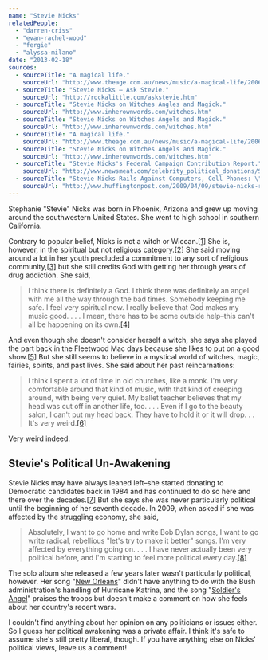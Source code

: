 ```yaml
---
name: "Stevie Nicks"
relatedPeople:
  - "darren-criss"
  - "evan-rachel-wood"
  - "fergie"
  - "alyssa-milano"
date: "2013-02-18"
sources:
  - sourceTitle: "A magical life."
    sourceUrl: "http://www.theage.com.au/news/music/a-magical-life/2006/02/09/1139465789637.html"
  - sourceTitle: "Stevie Nicks – Ask Stevie."
    sourceUrl: "http://rockalittle.com/askstevie.htm"
  - sourceTitle: "Stevie Nicks on Witches Angles and Magick."
    sourceUrl: "http://www.inherownwords.com/witches.htm"
  - sourceTitle: "Stevie Nicks on Witches Angels and Magick."
    sourceUrl: "http://www.inherownwords.com/witches.htm"
  - sourceTitle: "A magical life."
    sourceUrl: "http://www.theage.com.au/news/music/a-magical-life/2006/02/09/1139465789637.html?page=fullpage#contentSwap2"
  - sourceTitle: "Stevie Nicks on Witches Angels and Magick."
    sourceUrl: "http://www.inherownwords.com/witches.htm"
  - sourceTitle: "Stevie Nicks's Federal Campaign Contribution Report."
    sourceUrl: "http://www.newsmeat.com/celebrity_political_donations/Stevie_Nicks.php"
  - sourceTitle: "Stevie Nicks Rails Against Computers, Cell Phones: \"They've Ruined Our Children.\""
    sourceUrl: "http://www.huffingtonpost.com/2009/04/09/stevie-nicks-rails-agains_n_185077.html"
---
```


Stephanie "Stevie" Nicks was born in Phoenix, Arizona and grew up moving around the southwestern United States. She went to high school in southern California.

Contrary to popular belief, Nicks is not a witch or Wiccan.<a class="source-citation" href="http://www.theage.com.au/news/music/a-magical-life/2006/02/09/1139465789637.html" title="A magical life.">[1]</a> She is, however, in the spiritual but not religious category.<a class="source-citation" href="http://rockalittle.com/askstevie.htm" title="Stevie Nicks – Ask Stevie.">[2]</a> She said moving around a lot in her youth precluded a commitment to any sort of religious community,<a class="source-citation" href="http://www.inherownwords.com/witches.htm" title="Stevie Nicks on Witches Angles and Magick.">[3]</a> but she still credits God with getting her through years of drug addiction. She said,

>I think there is definitely a God. I think there was definitely an angel with me all the way through the bad times. Somebody keeping me safe. I feel very spiritual now. I really believe that God makes my music good. . . . I mean, there has to be some outside help–this can't all be happening on its own.<a class="source-citation" href="http://www.inherownwords.com/witches.htm" title="Stevie Nicks on Witches Angels and Magick.">[4]</a>

And even though she doesn't consider herself a witch, she says she played the part back in the Fleetwood Mac days because she likes to put on a good show.<a class="source-citation" href="http://www.theage.com.au/news/music/a-magical-life/2006/02/09/1139465789637.html?page=fullpage#contentSwap2" title="A magical life.">[5]</a> But she still seems to believe in a mystical world of witches, magic, fairies, spirits, and past lives. She said about her past reincarnations:

>I think I spent a lot of time in old churches, like a monk. I'm very comfortable around that kind of music, with that kind of creeping around, with being very quiet. My ballet teacher believes that my head was cut off in another life, too. . . . Even if I go to the beauty salon, I can't put my head back. They have to hold it or it will drop. . . It's very weird.<a class="source-citation" href="http://www.inherownwords.com/witches.htm" title="Stevie Nicks on Witches Angels and Magick.">[6]</a>

Very weird indeed.


## Stevie's Political Un-Awakening

Stevie Nicks may have always leaned left–she started donating to Democratic candidates back in 1984 and has continued to do so here and there over the decades.<a class="source-citation" href="http://www.newsmeat.com/celebrity_political_donations/Stevie_Nicks.php" title="Stevie Nicks&apos;s Federal Campaign Contribution Report.">[7]</a> But she says she was never particularly political until the beginning of her seventh decade. In 2009, when asked if she was affected by the struggling economy, she said,

>Absolutely, I want to go home and write Bob Dylan songs, I want to go write radical, rebellious "let's try to make it better" songs. I'm very affected by everything going on. . . . I have never actually been very political before, and I'm starting to feel more political every day.<a class="source-citation" href="http://www.huffingtonpost.com/2009/04/09/stevie-nicks-rails-agains_n_185077.html" title="Stevie Nicks Rails Against Computers, Cell Phones: &quot;They&apos;ve Ruined Our Children.&quot;">[8]</a>

The solo album she released a few years later wasn't particularly political, however. Her song "[New Orleans](http://www.azlyrics.com/lyrics/stevienicks/neworleans.html)" didn't have anything to do with the Bush administration's handling of Hurricane Katrina, and the song "[Soldier's Angel](http://www.azlyrics.com/lyrics/stevienicks/soldiersangel.html)" praises the troops but doesn't make a comment on how she feels about her country's recent wars.

I couldn't find anything about her opinion on any politicians or issues either. So I guess her political awakening was a private affair. I think it's safe to assume she's still pretty liberal, though. If you have anything else on Nicks' political views, leave us a comment!
